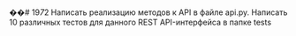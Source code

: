 ��#   1 9 _ 7 _ 2 
Написать реализацию методов к API в файле api.py.
Написать 10 различных тестов для данного REST API-интерфейса в папке tests 
 

